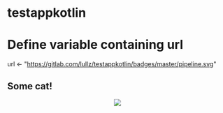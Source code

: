 # testappkotlin


# Define variable containing url
url <- "https://gitlab.com/lullz/testappkotlin/badges/master/pipeline.svg"
## Some cat!
<center><img src="url"></center>
